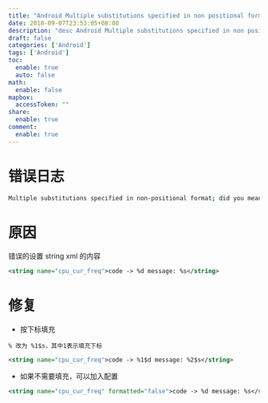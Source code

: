 ```yaml
---
title: "Android Multiple substitutions specified in non positional format"
date: 2018-09-07T23:53:05+08:00
description: "desc Android Multiple substitutions specified in non positional format"
draft: false
categories: ['Android']
tags: ['Android']
toc:
  enable: true
  auto: false
math:
  enable: false
mapbox:
  accessToken: ""
share:
  enable: true
comment:
  enable: true
---
```


# 错误日志

```sh
Multiple substitutions specified in non-positional format; did you mean to add the formatted=”false” attribute?
```

# 原因

错误的设置 string xml 的内容

```xml
<string name="cpu_cur_freq">code -> %d message: %s</string>
```

# 修复

- 按下标填充

`% 改为 %1$s，其中1表示填充下标`

```xml
<string name="cpu_cur_freq">code -> %1$d message: %2$s</string>
```

- 如果不需要填充，可以加入配置

```xml
<string name="cpu_cur_freq" formatted="false">code -> %d message: %s</string>
```
